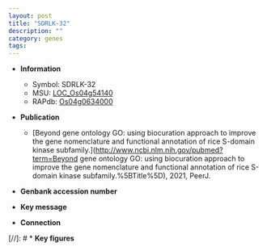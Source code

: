 ```yaml
---
layout: post
title: "SDRLK-32"
description: ""
category: genes
tags: 
---
```


* **Information**  
    + Symbol: SDRLK-32  
    + MSU: [LOC_Os04g54140](http://rice.uga.edu/cgi-bin/ORF_infopage.cgi?orf=LOC_Os04g54140)  
    + RAPdb: [Os04g0634000](https://rapdb.dna.affrc.go.jp/locus/?name=Os04g0634000)  

* **Publication**  
    + [Beyond gene ontology GO: using biocuration approach to improve the gene nomenclature and functional annotation of rice S-domain kinase subfamily.](http://www.ncbi.nlm.nih.gov/pubmed?term=Beyond gene ontology GO: using biocuration approach to improve the gene nomenclature and functional annotation of rice S-domain kinase subfamily.%5BTitle%5D), 2021, PeerJ.

* **Genbank accession number**  

* **Key message**  

* **Connection**  

[//]: # * **Key figures**  


